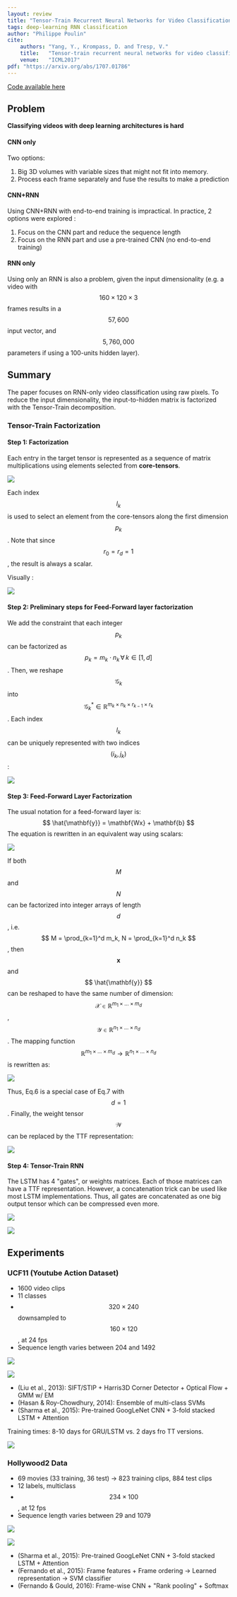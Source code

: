 ```yaml
---
layout: review
title: "Tensor-Train Recurrent Neural Networks for Video Classification"
tags: deep-learning RNN classification 
author: "Philippe Poulin"
cite:
    authors: "Yang, Y., Krompass, D. and Tresp, V."
    title:   "Tensor-train recurrent neural networks for video classification"
    venue:   "ICML2017"
pdf: "https://arxiv.org/abs/1707.01786"
---
```


[Code available here](https://github.com/Tuyki/TT_RNN)


## Problem

**Classifying videos with deep learning architectures is hard**


#### CNN only
Two options:
1. Big 3D volumes with variable sizes that might not fit into memory.
2. Process each frame separately and fuse the results to make a prediction


#### CNN+RNN

Using CNN+RNN with end-to-end training is impractical. In practice, 2 options were explored :
1. Focus on the CNN part and reduce the sequence length
2. Focus on the RNN part and use a pre-trained CNN (no end-to-end training)


#### RNN only

Using only an RNN is also a problem, given the input dimensionality (e.g. a video with $$ 160 \times 120 \times 3 $$ frames results in a $$ 57,600 $$ input vector, and $$ 5,760,000 $$ parameters if using a 100-units hidden layer).


## Summary

The paper focuses on RNN-only video classification using raw pixels.
To reduce the input dimensionality, the input-to-hidden matrix is factorized with the Tensor-Train decomposition.


### Tensor-Train Factorization

#### Step 1: Factorization

Each entry in the target tensor is represented as a sequence of matrix multiplications using elements selected from **core-tensors**.

![](/deep-learning/images/tensor-train-rnn/equation1-2.png)

Each index $$ l_k $$ is used to select an element from the core-tensors along the first dimension $$ p_k $$.
Note that since $$ r_0 = r_d = 1 $$, the result is always a scalar.

Visually : 

![](/deep-learning/images/tensor-train-rnn/figure1.png)


#### Step 2: Preliminary steps for Feed-Forward layer factorization

We add the constraint that each integer $$ p_k $$ can be factorized as $$ p_k = m_k \cdot n_k \, \forall \, k \in [1,d] $$.
Then, we reshape $$ \mathcal{G}_k $$ into $$ \mathcal{G}_k^* \in \mathbb{R}^{m_k \times n_k \times r_{k-1} \times r_k} $$.
Each index $$ l_k $$ can be uniquely represented with two indices $$ (i_k, j_k) $$:

![](/deep-learning/images/tensor-train-rnn/equation3-5.png)


#### Step 3: Feed-Forward Layer Factorization

The usual notation for a feed-forward layer is: $$ \hat{\mathbf{y}} = \mathbf{Wx} + \mathbf{b} $$
The equation is rewritten in an equivalent way using scalars: 

![](/deep-learning/images/tensor-train-rnn/equation6.png)

If both $$M$$ and $$N$$ can be factorized into integer arrays of length $$d$$, i.e. 
$$ M = \prod_{k=1}^d m_k, N = \prod_{k=1}^d n_k $$,
then $$ \mathbf{x} $$ and $$ \hat{\mathbf{y}} $$ can be reshaped to have the same number of dimension:
$$ \mathcal{X} \in \mathbb{R}^{m_1 \times ... \times m_d} $$, $$ \mathcal{Y} \in \mathbb{R}^{n_1 \times ... \times n_d} $$.
The mapping function $$ \mathbb{R}^{m_1 \times ... \times m_d} \rightarrow \mathbb{R}^{n_1 \times ... \times n_d} $$ is rewritten as:

![](/deep-learning/images/tensor-train-rnn/equation7.png)

Thus, Eq.6 is a special case of Eq.7 with $$ d = 1 $$.
Finally, the weight tensor $$ \mathcal{W} $$ can be replaced by the TTF representation:

![](/deep-learning/images/tensor-train-rnn/equation8.png)


#### Step 4: Tensor-Train RNN

The LSTM has 4 "gates", or weights matrices. 
Each of those matrices can have a TTF representation. 
However, a concatenation trick can be used like most LSTM implementations.
Thus, all gates are concatenated as one big output tensor which can be compressed even more.

![](/deep-learning/images/tensor-train-rnn/table1.png)

![](/deep-learning/images/tensor-train-rnn/figure2.png)


## Experiments

### UCF11 (Youtube Action Dataset)
- 1600 video clips
- 11 classes
- $$ 320 \times 240 $$ downsampled to $$ 160 \times 120 $$, at 24 fps
- Sequence length varies between 204 and 1492

![](/deep-learning/images/tensor-train-rnn/table2.png) 

![](/deep-learning/images/tensor-train-rnn/table3.png)

- (Liu et al., 2013): SIFT/STIP + Harris3D Corner Detector + Optical Flow + GMM w/ EM
- (Hasan & Roy-Chowdhury, 2014): Ensemble of multi-class SVMs
- (Sharma et al., 2015): Pre-trained GoogLeNet CNN + 3-fold stacked LSTM + Attention

Training times: 8-10 days for GRU/LSTM vs. 2 days fro TT versions.

![](/deep-learning/images/tensor-train-rnn/figure3.png)


### Hollywood2 Data
- 69 movies (33 training, 36 test) -> 823 training clips, 884 test clips
- 12 labels, multiclass
- $$ 234 \times 100 $$, at 12 fps
- Sequence length varies between 29 and 1079

![](/deep-learning/images/tensor-train-rnn/figure4.png)

![](/deep-learning/images/tensor-train-rnn/table5.png)

- (Sharma et al., 2015): Pre-trained GoogLeNet CNN + 3-fold stacked LSTM + Attention
- (Fernando et al., 2015): Frame features + Frame ordering -> Learned representation -> SVM classifier
- (Fernando & Gould, 2016): Frame-wise CNN + "Rank pooling" + Softmax
